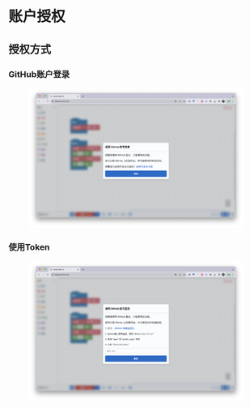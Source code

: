 # 账户授权

## 授权方式

### GitHub账户登录

<figure><img src="../.gitbook/assets/image (1).png" alt=""><figcaption></figcaption></figure>



### 使用Token

<figure><img src="../.gitbook/assets/image (2).png" alt=""><figcaption></figcaption></figure>
